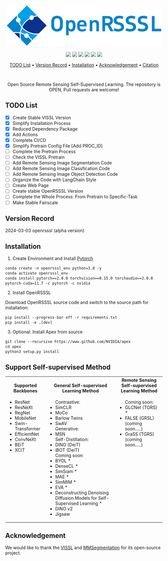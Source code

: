 <p align="center">
    <img src="docs/OpenRSSSL.png" width="500" />
</p>

<p align="center">
    <a href="https://pytorch.org/get-started/previous-versions/"><img src="https://img.shields.io/badge/python-3.8~3.9-red"></a>
    <a href="https://pytorch.org/get-started/previous-versions/"><img src="https://img.shields.io/badge/pytorch-2.0-blue"></a>
    <a href="https://developer.nvidia.com/cuda-downloads"><img src="https://img.shields.io/badge/cuda-11.7~11.8-orange"></a>
    <a href="https://github.com/facebookresearch/vissl"><img src="https://img.shields.io/badge/vissl-0.1.5-yellow"></a>
    <a href="https://github.com/open-mmlab/mmsegmentation"><img src="https://img.shields.io/badge/mmseg-red"></a>
    <a href="https://img.shields.io/github/license/Vaczzy/OpenRSSSL"><img src="https://img.shields.io/badge/License-MIT-green.svg"></a>
</p>

<p align="center">
  <a href="#TODO List">TODO List</a> •
  <a href="##Version Record">Version Record</a> •
  <a href="#Installation">Installation</a> •  
  <a href="#Acknowledgement">Acknowledgement</a> •
  <a href="#Citation">Citation</a>
</p>
<br>
<p align="center">
    Open Source Remote Sensing Self-Supervised Learning.
    The repository is OPEN, Pull requests are welcome!
</p>

## TODO List

- [x] Create Stable VISSL Version
- [x] Simplify Installation Process
- [x] Reduced Dependency Package
- [x] Add Actions
- [x] Complete CI/CD
- [x] Simplify Pretrain Config File [Add PROC_ID]
- [ ] Complete the Pretrain Process
- [ ] Check the VISSL Pretrain
- [ ] Add Remote Sensing Image Segmentation Code
- [ ] Add Remote Sensing Image Classfication Code
- [ ] Add Remote Sensing Image Object Detection Code
- [ ] Organize the Code with LangChain Style
- [ ] Create Web Page
- [ ] Create stable OpenRSSSL Version
- [ ] Complete the Whole Process: From Pretrain to Specific-Task
- [ ] Make Stable Fairscale

## Version Record
2024-03-03 openrsssl (alpha version)

## Installation

1. Create Environment and Install [Pytorch](https://pytorch.org/)
```
conda create -n openrsssl_env python=3.8 -y
conda activate openrsssl_env
conda install pytorch==2.0.0 torchvision==0.15.0 torchaudio==2.0.0 pytorch-cuda=11.7 -c pytorch -c nvidia
```
2. Install OpenRSSSL

Download OpenRSSSL source code and switch to the source path for installation:
```
pip install --progress-bar off -r requirements.txt
pip install -e .[dev]
```
3. Optional: Install Apex from source
```
git clone --recursive https://www.github.com/NVIDIA/apex
cd apex
python3 setup.py install
```

## Support Self-supervised Method

<table align="center">
  <tbody>
    <tr align="center" valign="bottom">
      <td>
        <b>Supported Backbones</b>
      </td>
      <td>
        <b>General Self-supervised Learning Method</b>
      </td>
      <td>
        <b>Remote Sensing Self-supervised Learning Method</b>
      </td>
    </tr>
    <tr valign="top">
      <td>
        <ul>
        <li>ResNet</li>
        <li>ResNeXt</li>
        <li>RegNet</li>
        <li>MobileNet</li>
        <li>Swin-Transformer</li>
        <li>EfficientNet</li>
        <li>ConvNeXt</li>
        <li>BEiT</li>
        <li>XCiT</li>
        </ul>
      </td>
      <td>
        <ul>
        Contrastive:
        <li>SimCLR</li>
        <li>MoCo</li>
        <li>Barlow Twins</li>
        <li>SwAV</li>
        Generative:
        <li>MSN</li>
        Self-Distillation:
        <li>DINO (DeiT)</li>
        <li>iBOT (DeiT)</li>
        Coming soon:
        <li>BYOL *</li>
        <li>DenseCL *</li>
        <li>SimSiam *</li>
        <li>MAE *</li>
        <li>SimMIM *</li>
        <li>EVA *</li>
        <li>Deconstructing Denoising Diffusion Models for Self-Supervised Learning *</li>
        <li>DINO v2</li>
        <li>Jigsaw</li>
        </ul>
      </td>
      <td>
        <ul>
        Coming soon:
        <li>GLCNet (TGRS) *</li>
        <li>FALSE (GRSL) (coming soon.....)</li>
        <li>GraSS (TGRS) (coming soon.....)</li>
        </ul>
      </td>
  </tbody>
</table>

## Acknowledgement
We would like to thank the [VISSL](https://github.com/facebookresearch/vissl) and [MMSegmentation](https://github.com/open-mmlab/mmsegmentation) for its open-source project.